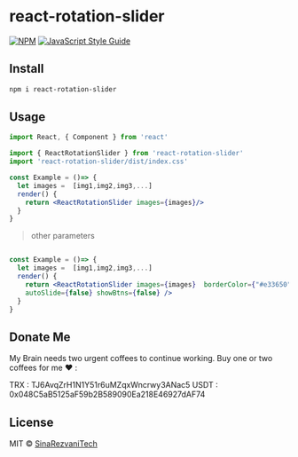 # react-rotation-slider

[![NPM](https://img.shields.io/npm/v/react-rotation-slider.svg)](https://www.npmjs.com/package/react-rotation-slider) [![JavaScript Style Guide](https://img.shields.io/badge/code_style-standard-brightgreen.svg)](https://standardjs.com)

## Install

```bash
npm i react-rotation-slider
```

## Usage

```jsx
import React, { Component } from 'react'

import { ReactRotationSlider } from 'react-rotation-slider'
import 'react-rotation-slider/dist/index.css'

const Example = ()=> {
  let images =  [img1,img2,img3,...]
  render() {
    return <ReactRotationSlider images={images}/>
  }
}
```

> other parameters

```jsx

const Example = ()=> {
  let images =  [img1,img2,img3,...]
  render() {
    return <ReactRotationSlider images={images}  borderColor={"#e33650"}
    autoSlide={false} showBtns={false} />
  }
}
```

## Donate Me

My Brain needs two urgent coffees to continue working. Buy one or two coffees for me ❤️ :

TRX : TJ6AvqZrH1N1Y51r6uMZqxWncrwy3ANac5
USDT : 0x048C5aB5125aF59b2B589090Ea218E46927dAF74

## License

MIT © [SinaRezvaniTech](https://github.com/SinaRezvaniTech)
